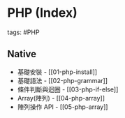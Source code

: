 # PHP (Index)

tags: #PHP

## Native

- 基礎安裝 - [[01-php-install]]
- 基礎語法 - [[02-php-grammar]]
- 條件判斷與迴圈 - [[03-php-if-else]]
- Array(陣列) - [[04-php-array]]
- 陣列操作 API - [[05-php-array]]
